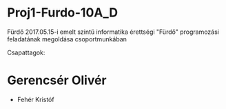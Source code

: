 # Proj1-Furdo-10A_D
Fürdő 2017.05.15-i emelt szintű informatika érettségi "Fürdő" programozási feladatának megoldása csoportmunkában

Csapattagok:
 # Gerencsér Olivér
 * Fehér Kristóf
